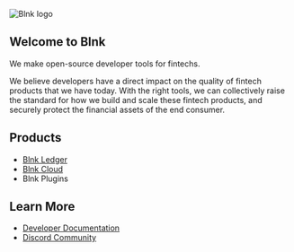 ![Blnk logo](https://res.cloudinary.com/dmxizylxw/image/upload/v1724847013/blnk_github_pnmhmq.png)

## Welcome to Blnk

We make open-source developer tools for fintechs.

We believe developers have a direct impact on the quality of fintech products that we have today. With the right tools, we can collectively raise the standard for how we build and scale these fintech products, and securely protect the financial assets of the end consumer.

## Products

- [Blnk Ledger](https://github.com/blnkfinance/blnk)
- [Blnk Cloud](https://blnkfinance.com)
- Blnk Plugins

## Learn More

- [Developer Documentation](https://docs.blnkfinance.com)
- [Discord Community](https://discord.gg/7WNv94zPpx)
